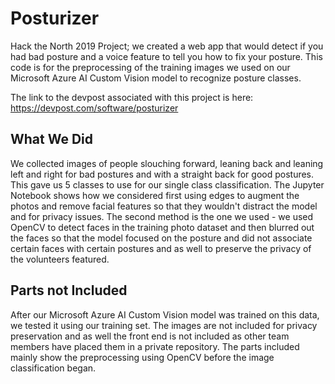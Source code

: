 # Posturizer
Hack the North 2019 Project; we created a web app that would detect if you had bad posture and a voice feature to tell you how to fix your posture. This code is for the preprocessing of the training images we used on our Microsoft Azure AI Custom Vision model to recognize posture classes.


The link to the devpost associated with this project is here: https://devpost.com/software/posturizer

## What We Did
We collected images of people slouching forward, leaning back and leaning left and right for bad postures and with a straight back for good postures. This gave us 5 classes to use for our single class classification. The Jupyter Notebook shows how we considered first using edges to augment the photos and remove facial features so that they wouldn't distract the model and for privacy issues. The second method is the one we used - we used OpenCV to detect faces in the training photo dataset and then blurred out the faces so that the model focused on the posture and did not associate certain faces with certain postures and as well to preserve the privacy of the volunteers featured. 

## Parts not Included
After our Microsoft Azure AI Custom Vision model was trained on this data, we tested it using our training set. The images are not included for privacy preservation and as well the front end is not included as other team members have placed them in a private repository. The parts included mainly show the preprocessing using OpenCV before the image classification began. 
